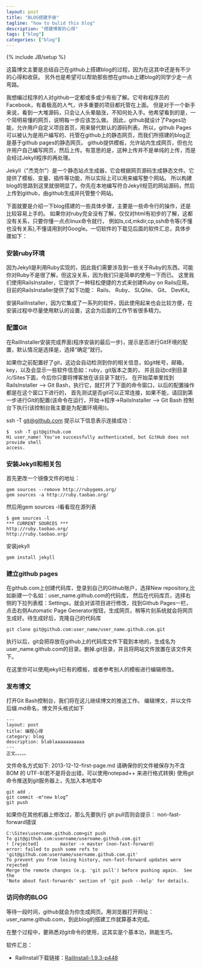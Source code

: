 ```yaml
---
layout: post
title: "BLOG搭建手册"
tagline: "how to bulid this blog"
description: "搭建博客的心得"
tags: ["blog"]
categories: ["blog"]
---
```

{% include JB/setup %}

这篇博文主要是总结自己在github上搭建blog的过程，因为在这其中还是有不少的心得和收获。
另外也是希望可以帮助那些想在github上建blog的同学少走一点弯路。

我想编过程序的人对github一定都或多或少有些了解。它号称程序员的Facebook，有着极高的人气，许多重要的项目都托管在上面。
但是对于一个新手来说，看到一大堆源码，只会让人头晕脑涨，不知何处入手。他希望看到的是，一个简明易懂的网页，说明每一步应该怎么做。
因此，github就设计了Pages功能，允许用户自定义项目首页，用来替代默认的源码列表。所以，github Pages可以被认为是用户编写的、托管在github上的静态网页，而我们所搭建的blog正是基于github pages的静态网页。
github提供模板，允许站内生成网页，但也允许用户自己编写网页，然后上传。有意思的是，这种上传并不是单纯的上传，而是会经过Jekyll程序的再处理。

Jekyll（"杰克尔"）是一个静态站点生成器，它会根据网页源码生成静态文件。它提供了模板、变量、插件等功能，所以实际上可以用来编写整个网站。
所以构建blog的思路到这里就很明显了。你先在本地编写符合Jekyll规范的网站源码，然后上传到github，由github生成并托管整个网站。

下面就要是介绍一下blog搭建的一些具体步骤，主要是一些命令行的操作，还是比较容易上手的。
如果你对ruby完全没有了解，仅仅对html有初步的了解，这都没有关系，只要你懂一点点linux命令就行，
例如ls,cd,mkdir,cp,ssh命令等(不懂也没有关系),不懂请用到时Google。一切软件的下载见后面的软件汇总，具体步骤如下：


### 安装ruby环境
因为Jekyll是利用Ruby实现的，因此我们需要涉及到一些关于Ruby的东西，可能你对Ruby不是很了解，但这没关系，因为我们只是简单的使用一下而已。
这里我们使用RailsInstaller，它提供了一种轻松便捷的方式来创建Ruby on Rails应用。
目前的RailsInstaller提供了如下功能：
Rails、
Ruby、
SLQite、
Git、
DevKit。

安装RailInstaller，因为它集成了一系列的软件，因此使用起来也会比较方便，在安装过程中尽量使用默认的设置，这会为后面的工作节省很多精力。

### 配置Git
在RailInstaller安装完成界面(程序安装的最后一步)，提示是否进行Git环境的配置，默认情况是选择是，选择“确定”就行。

如果你之前配置好了git，这边会自动检测到你的相关信息，如git帐号，邮箱，key，以及会显示一些软件信息如：ruby，git版本之类的，
并且自动cd到目录 /c/Sites下面，今后你只要将博客放在该目录下就行。
在开始菜单里找到RailsInstaller –> Git Bash，执行它，就打开了下面的命令窗口，以后的配置操作都是在这个窗口下进行的，
首先测试是否git可以正常连接，如果不能，请回到第一步进行Git的配置(该命令在运行，开始->程序->RailsInstaller –> Git Bash 控制台下执行(该控制台我主要是为配置环境用))。
	
ssh -T git@github.com
提示以下信息表示连接成功：

	$  ssh -T git@github.com
	Hi user_name! You've successfully authenticated, but GitHub does not provide shell
	access.
	
### 安装Jekyll和相关包
首先更改一个镜像文件的地址：

	gem sources --remove http://rubygems.org/
	gem sources -a http://ruby.taobao.org/
	
然后用gem sources -l看看现在源列表
	
	$ gem sources -l
	*** CURRENT SOURCES ***
	http://ruby.taobao.org/
	http://ruby.taobao.org/

安装jekyll

	gem install jekyll


### 建立github pages
在github.com上创建代码库，登录到自己的Github账户，选择New repository,比如新建一个名如：user_name.github.com的代码库，
然后在代码库页，选择右侧的下拉列表框：Settings，就会对该项目进行修改，找到Github Pages一栏，点击右侧Automatic Page Generator按钮，生成网页，稍等片刻系统就会将网页生成好。待生成好后，克隆自己的代码库

	git clone git@github.com:user_name/user_name.github.com.git

执行以后，git会把存放在github上的代码库文件下载到本地的，生成名为user_name.github.com的目录。删掉.git目录，并且将网站文件放置在该文件夹下。

在这里你可以使用jekyll已有的模板，或者参考别人的模板进行编辑修改。

### 发布博文
打开Git Bash控制台，我们将在这儿继续博文的推送工作。
编辑博文，并以文件后缀.md命名，博文开头格式如下

	---
	layout: post
	title: 编程心得
	category: blog
	description: blablaaaaaaaaaaa
	---
	正文。。。。。
	
	
文件命名方式如下:
	2013-12-12-first-page.md
请确保你的文件被保存为不含 BOM 的 UTF-8(若不是将会出错，可以使用notepad++ 来进行格式转换) 
使用git命令推送到git服务器上，先加入本地库中

	git add .
	git commit -m"new blog“
	git push

如果你在其他机器上修改过，那么先要执行 git pull否则会提示： non-fast-forward错误

	C:\Sites\username.github.com>git push
	To git@github.com:username/username.github.com.git
	! [rejected]        master -> master (non-fast-forward)
	error: failed to push some refs to 'git@github.com:username/username.github.com.git'
	To prevent you from losing history, non-fast-forward updates were rejected
	Merge the remote changes (e.g. 'git pull') before pushing again.  See the
	'Note about fast-forwards' section of 'git push --help' for details.
	
	
### 访问你的BLOG
等待一段时间，github就会为你生成网页。用浏览器打开网址：user_name.github.com，到此blog的搭建工作就算基本完成。

在整个过程中，要熟悉对git命令的使用，这其实是个基本功，熟能生巧。


软件汇总：
- RailInstall下载链接：[RailInstall-1.9.3-p448][rail]

[rail]: http://inwake.com/ypchen/files/upload/railsinstaller-2.0.1.exe


